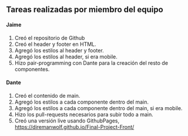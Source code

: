 ## Tareas realizadas por miembro del equipo

#### Jaime

1. Creó el repositorio de Github
2. Creó el header y footer en HTML.
3. Agregó los estilos al header y footer.
4. Agregó los estilos al header, si era mobile.
5. Hizo pair-programming con Dante para la creación del resto de componentes.

#### Dante

1. Creó el contenido de main.
2. Agregó los estilos a cada componente dentro del main.
3. Agregó los estilos a cada componente dentro del main, si era mobile.
4. Hizo los pull-requests necesarios para subir todo a main.
5. Creó una versión live usando GithubPages, https://diremanwolf.github.io/Final-Project-Front/
